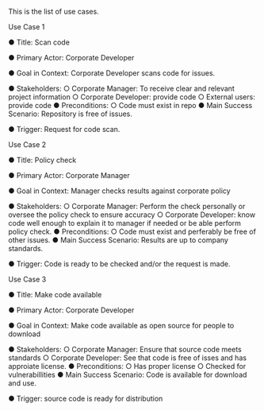 This is the list of use cases.

  Use Case 1
  
  ●	Title: Scan code
  
  ●	Primary Actor: Corporate Developer
  
  ●	Goal in Context: Corporate Developer scans code for issues.
  
  ●	Stakeholders:
    ○ Corporate Manager: To receive clear and relevant project information
    ○	Corporate Developer: provide code
    ○ External users: provide code
  ●	Preconditions:
    ○	Code must exist in repo
  ●	Main Success Scenario: Repository is free of issues.
  
  ●	Trigger: Request for code scan.
  
  
  Use Case 2
  
  ●	Title: Policy check
  
  ●	Primary Actor: Corporate Manager
  
  ●	Goal in Context:  Manager checks results against corporate policy
  
  ●	Stakeholders:
    ○ Corporate Manager: Perform the check personally or oversee the policy check to ensure accuracy
    ○	Corporate Developer: know code well enough to explain it to manager if needed or be able perform policy check.
  ●	Preconditions:
    ○	Code must exist and perferably be free of other issues.
  ●	Main Success Scenario: Results are up to company standards.
  
  ●	Trigger: Code is ready to be checked and/or the request is made. 
  
  
   Use Case 3
  
  ●	Title: Make code available
  
  ●	Primary Actor: Corporate Developer
  
  ●	Goal in Context: Make code available as open source for people to download
  
  ●	Stakeholders:
    ○ Corporate Manager: Ensure that source code meets standards
    ○	Corporate Developer: See that code is free of isses and has approiate license.
  ●	Preconditions:
    ○	Has proper license
    ○ Checked for vulnerabillities
  ●	Main Success Scenario: Code is available for download and use. 
  
  ●	Trigger: source code is ready for distribution
